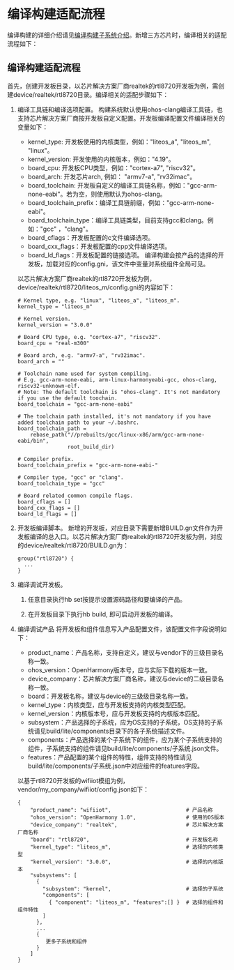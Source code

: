 # 编译构建适配流程


编译构建的详细介绍请见[编译构建子系统介绍](../subsystems/subsys-build-all.md)。新增三方芯片时，编译相关的适配流程如下：


## 编译构建适配流程

首先，创建开发板目录，以芯片解决方案厂商realtek的rtl8720开发板为例，需创建device/realtek/rtl8720目录。编译相关的适配步骤如下：

1. 编译工具链和编译选项配置。
   构建系统默认使用ohos-clang编译工具链，也支持芯片解决方案厂商按开发板自定义配置。开发板编译配置文件编译相关的变量如下：

   - kernel_type: 开发板使用的内核类型，例如："liteos_a", "liteos_m", "linux"。
   - kernel_version: 开发使用的内核版本，例如："4.19"。
   - board_cpu: 开发板CPU类型，例如："cortex-a7", "riscv32"。
   - board_arch: 开发芯片arch, 例如： "armv7-a", "rv32imac"。
   - board_toolchain: 开发板自定义的编译工具链名称，例如："gcc-arm-none-eabi"。若为空，则使用默认为ohos-clang。
   - board_toolchain_prefix：编译工具链前缀，例如："gcc-arm-none-eabi"。
   - board_toolchain_type：编译工具链类型，目前支持gcc和clang。例如："gcc" ，"clang"。
   - board_cflags：开发板配置的c文件编译选项。
   - board_cxx_flags：开发板配置的cpp文件编译选项。
   - board_ld_flags：开发板配置的链接选项。
      编译构建会按产品的选择的开发板，加载对应的config.gni，该文件中变量对系统组件全局可见。

   以芯片解决方案厂商realtek的rtl8720开发板为例，device/realtek/rtl8720/liteos_m/config.gni的内容如下：

     
   ```
   # Kernel type, e.g. "linux", "liteos_a", "liteos_m".
   kernel_type = "liteos_m"
   
   # Kernel version.
   kernel_version = "3.0.0"
   
   # Board CPU type, e.g. "cortex-a7", "riscv32".
   board_cpu = "real-m300"
   
   # Board arch, e.g. "armv7-a", "rv32imac".
   board_arch = ""
   
   # Toolchain name used for system compiling.
   # E.g. gcc-arm-none-eabi, arm-linux-harmonyeabi-gcc, ohos-clang, riscv32-unknown-elf.
   # Note: The default toolchain is "ohos-clang". It's not mandatory if you use the default toochain.
   board_toolchain = "gcc-arm-none-eabi"
   
   # The toolchain path installed, it's not mandatory if you have added toolchain path to your ~/.bashrc.
   board_toolchain_path =
       rebase_path("//prebuilts/gcc/linux-x86/arm/gcc-arm-none-eabi/bin",
                   root_build_dir)
   
   # Compiler prefix.
   board_toolchain_prefix = "gcc-arm-none-eabi-"
   
   # Compiler type, "gcc" or "clang".
   board_toolchain_type = "gcc"
   
   # Board related common compile flags.
   board_cflags = []
   board_cxx_flags = []
   board_ld_flags = []
   ```

2. 开发板编译脚本。
   新增的开发板，对应目录下需要新增BUILD.gn文件作为开发板编译的总入口。以芯片解决方案厂商realtek的rtl8720开发板为例，对应的device/realtek/rtl8720/BUILD.gn为：

     
   ```
   group("rtl8720") {
     ...
   }
   ```

3. 编译调试开发板。
   1. 任意目录执行hb set按提示设置源码路径和要编译的产品。

   2. 在开发板目录下执行hb build, 即可启动开发板的编译。

4. 编译调试产品
   将开发板和组件信息写入产品配置文件，该配置文件字段说明如下：

   - product_name：产品名称，支持自定义，建议与vendor下的三级目录名称一致。
   - ohos_version：OpenHarmony版本号，应与实际下载的版本一致。
   - device_company：芯片解决方案厂商名称，建议与device的二级目录名称一致。
   - board：开发板名称，建议与device的三级级目录名称一致。
   - kernel_type：内核类型，应与开发板支持的内核类型匹配。
   - kernel_version：内核版本号，应与开发板支持的内核版本匹配。
   - subsystem：产品选择的子系统，应为OS支持的子系统，OS支持的子系统请见build/lite/components目录下的各子系统描述文件。
   - components：产品选择的某个子系统下的组件，应为某个子系统支持的组件，子系统支持的组件请见build/lite/components/子系统.json文件。
   - features：产品配置的某个组件的特性，组件支持的特性请见build/lite/components/子系统.json中对应组件的features字段。

   以基于rtl8720开发板的wifiiot模组为例，vendor/my_company/wifiiot/config.json如下：

     
   ```
   {
       "product_name": "wifiiot",                        # 产品名称
       "ohos_version": "OpenHarmony 1.0",                # 使用的OS版本
       "device_company": "realtek",                      # 芯片解决方案厂商名称
       "board": "rtl8720",                               # 开发板名称
       "kernel_type": "liteos_m",                        # 选择的内核类型
       "kernel_version": "3.0.0",                        # 选择的内核版本
       "subsystems": [                            
         {
           "subsystem": "kernel",                        # 选择的子系统
           "components": [
             { "component": "liteos_m", "features":[] }  # 选择的组件和组件特性
           ]
         },
         ...
         {
            更多子系统和组件
         }
       ]
   }
   ```
